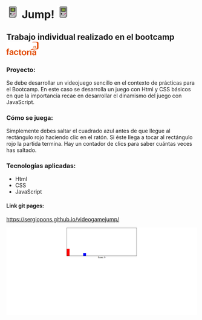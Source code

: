 # ![](images/retrogame1.png)  Jump!  ![](images/retrogame1.png)

## Trabajo individual realizado en el bootcamp ![](images/factoriaF5r.png)

### Proyecto:

 Se debe desarrollar un videojuego sencillo en el contexto de prácticas para el Bootcamp. 
 En este caso se desarrolla un juego con Html y CSS básicos en que la importancia recae en desarrollar el dinamismo del juego con JavaScript. 
 
### Cómo se juega:

Simplemente debes saltar el cuadrado azul antes de que llegue al rectángulo rojo haciendo clic en el ratón. Si éste llega a tocar al rectángulo rojo la partida termina.
Hay un contador de clics para saber cuántas veces has saltado.

### Tecnologías aplicadas:

- Html
- CSS
- JavaScript

    
#### Link git pages:
https://sergiopons.github.io/videogamejump/






![](images/jumpgame.png)
